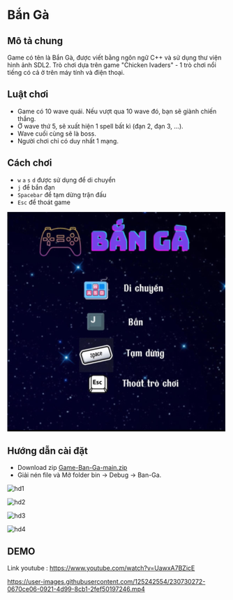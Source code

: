 # Bắn Gà

## Mô tả chung
  Game có tên là Bắn Gà, được viết bằng ngôn ngữ C++ và sử dụng thư viện hình ảnh SDL2. Trò chơi dựa trên game "Chicken Ivaders" - 1 trò chơi nổi tiếng có cả ở trên máy tính và điện thoại.
  
  
## Luật chơi
  - Game có 10 wave quái. Nếu vượt qua 10 wave đó, bạn sẽ giành chiến thắng.
  - Ở wave thứ 5, sẽ xuất hiện 1 spell bất kì (đạn 2, đạn 3, ...).
  - Wave cuối cùng sẽ là boss.
  - Người chơi chỉ có duy nhất 1 mạng.


## Cách chơi
  - `w` `a` `s` `d` được sử dụng để di chuyển
  - `j` để bắn đạn
  - `Spacebar` để tạm dừng trận đấu
  - `Esc` để thoát game
  
  ![HELP](assets/Game_Help.png)
  

## Hướng dẫn cài đặt
  - Download zip [Game-Ban-Ga-main.zip](https://github.com/tumo2208/Game-Ban-Ga/archive/refs/heads/main.zip)
  - Giải nén file và Mở folder bin -> Debug -> Ban-Ga.
  
  ![hd1](https://user-images.githubusercontent.com/125242554/230776300-10d237db-842d-4cf7-9bcf-6672ce5310d7.jpg)

  ![hd2](https://user-images.githubusercontent.com/125242554/230776311-77524e57-ead7-4693-9664-988b1231a35d.jpg)
  
  ![hd3](https://user-images.githubusercontent.com/125242554/230776318-d0c638da-536d-479e-81cb-775fdced2305.jpg)
  
  ![hd4](https://user-images.githubusercontent.com/125242554/230776330-57f962dd-afb1-4679-89d3-1b36c6bc7753.jpg)


  
##  DEMO

Link youtube : https://www.youtube.com/watch?v=UawxA7BZicE

https://user-images.githubusercontent.com/125242554/230730272-0670ce06-0921-4d99-8cb1-2fef50197246.mp4

